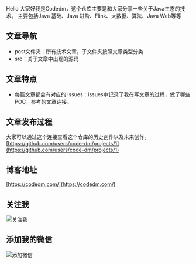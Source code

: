 Hello 大家好我是Codedm，这个仓库主要是和大家分享一些关于Java生态的技术。
主要包括Java 基础、Java 进阶、Flink、大数据、算法、Java Web等等
## 文章导航
- post文件夹：所有技术文章，子文件夹按照文章类型分类
- src：关于文章中出现的源码
## 文章特点
- 每篇文章都会有对应的 issues：issues中记录了我在写文章的过程，做了哪些POC，参考的文章连接。
## 文章发布过程
大家可以通过这个连接查看这个仓库的历史创作以及未来创作。
[https://github.com/users/code-dm/projects/1](https://github.com/users/code-dm/projects/1)
## 博客地址
[https://codedm.com/](https://codedm.com/)
## 关注我
![关注我](https://codedm.oss-cn-hangzhou.aliyuncs.com/images/20220913/4d349aec8917438da7d75d0cd85dc954.png?x-oss-process=style/codedm)
## 添加我的微信
![添加微信](https://codedm.oss-cn-hangzhou.aliyuncs.com/images/20220913/79376422e6cb4e78aeabbb024494cda1.png?x-oss-process=style/codedm)
